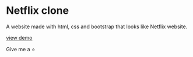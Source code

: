 # Netflix clone

A website made with html, css and bootstrap that looks like Netflix website.   

[view demo](https://sindhuinti.github.io/Netflix---clone/)

Give me a ⭐
